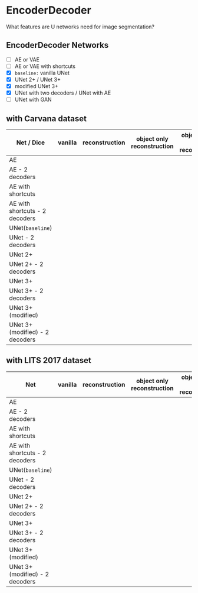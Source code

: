 # EncoderDecoder

What features are U networks need for image segmentation?

## EncoderDecoder Networks

- [ ] AE or VAE
- [ ] AE or VAE with shortcuts
- [x] `baseline:` vanilla UNet
- [x] UNet 2+ / UNet 3+
- [x] modified UNet 3+
- [x] UNet with two decoders / UNet with AE
- [ ] UNet with GAN

## with Carvana dataset

Net / Dice | vanilla | reconstruction | object only reconstruction  | object border only reconstruction
|--|--|--|--|--|
| AE |
| AE - 2 decoders |
| AE with shortcuts |
| AE with shortcuts - 2 decoders |
| UNet(`baseline`) | |
| UNet - 2 decoders |
| UNet 2+ |
| UNet 2+ - 2 decoders |
| UNet 3+ |
| UNet 3+ - 2 decoders |
| UNet 3+(modified) |
| UNet 3+(modified) - 2 decoders |

## with LITS 2017 dataset

Net| vanilla | reconstruction | object only reconstruction  | object border only reconstruction
|--|--|--|--|--|
| AE |
| AE - 2 decoders |
| AE with shortcuts |
| AE with shortcuts - 2 decoders |
| UNet(`baseline`) |
| UNet - 2 decoders |
| UNet 2+ |
| UNet 2+ - 2 decoders |
| UNet 3+ |
| UNet 3+ - 2 decoders |
| UNet 3+(modified) |
| UNet 3+(modified) - 2 decoders |
